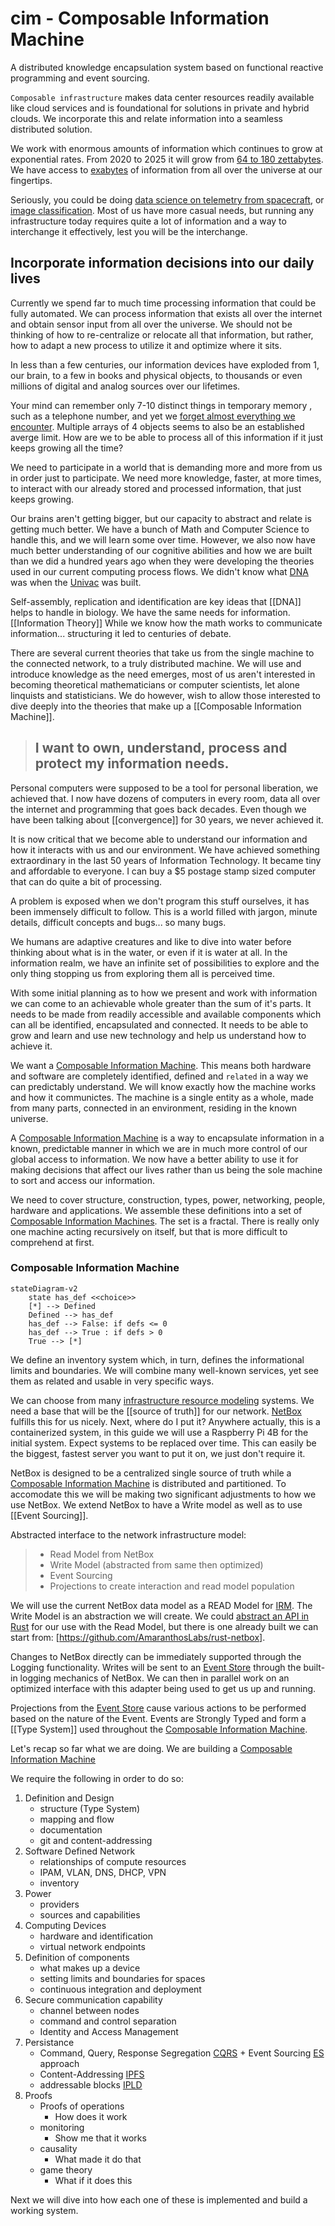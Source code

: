 # cim - Composable Information Machine

A distributed knowledge encapsulation system based on functional reactive programming and event sourcing.

`Composable infrastructure` makes data center resources readily available like cloud services and is foundational for solutions in private and hybrid clouds. We incorporate this and relate information into a seamless distributed solution.

We work with enormous amounts of information which continues to grow at exponential rates. From 2020 to 2025 it will grow from [64 to 180 zettabytes](https://www.statista.com/statistics/871513/worldwide-data-created/). We have access to [exabytes](https://www.backblaze.com/blog/what-is-an-exabyte/) of information from all over the universe at our fingertips.

Seriously, you could be doing [data science on telemetry from spacecraft](https://ntrs.nasa.gov/citations/20100021335), or [image classification](https://www.kaggle.com/datasets/puneet6060/intel-image-classification). Most of us have more casual needs, but running any infrastructure today requires quite a lot of information and a way to interchange it effectively, lest you will be the interchange.

## Incorporate information decisions into our daily lives

Currently we spend far to much time processing information that could be fully automated. We can process information that exists all over the internet and obtain sensor input from all over the universe. We should not be thinking of how to re-centralize or relocate all that information, but rather, how to adapt a new process to utilize it and optimize where it sits.

In less than a few centuries, our information devices have exploded from 1, our brain, to a few in books and physical objects, to thousands or even millions of digital and analog sources over our lifetimes.

Your mind can remember only 7-10 distinct things in temporary memory , such as a telephone number, and yet we [forget almost everything we encounter](https://www.ncbi.nlm.nih.gov/pmc/articles/PMC3971378/). Multiple arrays of 4 objects seems to also be an established averge limit. How are we to be able to process all of this information if it just keeps growing all the time?

We need to participate in a world that is demanding more and more from us in order just to participate. We need more knowledge, faster, at more times, to interact with our already stored and processed information, that just keeps growing.

Our brains aren't getting bigger, but our capacity to abstract and relate is getting much better. We have a bunch of Math and Computer Science to handle this, and we will learn some over time. However, we also now have much better understanding of our cognitive abilities and how we are built than we did a hundred years ago when they were developing the theories used in our current computing process flows. We didn't know what [DNA](https://medlineplus.gov/genetics/understanding/basics/dna/) was when the [Univac](https://ethw.org/UNIVAC) was built.

Self-assembly, replication and identification are key ideas that [[DNA]] helps to handle in biology. We have the same needs for information. [[Information Theory]] While we know how the math works to communicate information... structuring it led to centuries of debate.

There are several current theories that take us from the single machine to the connected network, to a truly distributed machine.  We will use and introduce knowledge as the need emerges, most of us aren't interested in becoming theoretical mathematicians or computer scientists, let alone linquists and statisticians. We do however, wish to allow those interested to dive deeply into the theories that make up a [[Composable Information Machine]].

> ## I want to own, understand, process and protect my information needs.

Personal computers were supposed to be a tool for personal liberation, we achieved that. I now have dozens of computers in every room, data all over the internet and programming that goes back decades. Even though we have been talking about [[convergence]] for 30 years, we never achieved it.

It is now critical that we become able to understand our information and how it interacts with us and our environment.  We have achieved something extraordinary in the last 50 years of Information Technology. It became tiny and affordable to everyone. I can buy a $5 postage stamp sized computer that can do quite a bit of processing.

A problem is exposed when we don't program this stuff ourselves, it has been immensely difficult to follow. This is a world filled with jargon, minute details, difficult concepts and bugs... so many bugs.

We humans are adaptive creatures and like to dive into water before thinking about what is in the water, or even if it is water at all. In the information realm, we have an infinite set of possibilities to explore and the only thing stopping us from exploring them all is perceived time.

With some initial planning as to how we present and work with information we can come to an achievable whole greater than the sum of it's parts. It needs to be made from readily accessible and available components which can all be identified, encapsulated and connected. It needs to be able to grow and learn and use new technology and help us understand how to achieve it.

We want a [Composable Information Machine](doc/cim.md). This means both hardware and software are completely identified, defined and `related` in a way we can predictably understand. We will know exactly how the machine works and how it communictes. The machine is a single entity as a whole, made from many parts, connected in an environment, residing in the known universe.

A [Composable Information Machine](doc/cim.md) is a way to encapsulate information in a known, predictable manner in which we are in much more control of our global access to information. We now have a better ability to use it for making decisions that affect our lives rather than us being the sole machine to sort and access our information.

We need to cover structure, construction, types, power, networking, people, hardware and applications.  We assemble these definitions into a set of [Composable Information Machines](doc/cim.md). The set is a fractal. There is really only one machine acting recursively on itself, but that is more difficult to comprehend at first.

### Composable Information Machine

```mermaid
stateDiagram-v2
    state has_def <<choice>>
    [*] --> Defined
    Defined --> has_def
    has_def --> False: if defs <= 0
    has_def --> True : if defs > 0 
    True --> [*]
```

We define an inventory system which, in turn, defines the informational limits and boundaries. We will combine many well-known services, yet see them as related and usable in very specific ways.

We can choose from many [infrastructure resource modeling](doc/irm.md) systems. We need a base that will be the [[source of truth]] for our network. [NetBox](https://docs.netbox.dev/en/stable/) fulfills this for us nicely. Next, where do I put it? Anywhere actually, this is a containerized system, in this guide we will use a Raspberry Pi 4B for the initial system. Expect systems to be replaced over time. This can easily be the biggest, fastest server you want to put it on, we just don't require it.

NetBox is designed to be a centralized single source of truth while a [Composable Information Machine](doc/cim.md) is distributed and partitioned. To accomodate this we will be making two significant adjustments to how we use NetBox. We extend NetBox to have a Write model as well as to use [[Event Sourcing]].

Abstracted interface to the network infrastructure model: 

>* Read Model from NetBox
>* Write Model (abstracted from same then optimized)
>* Event Sourcing
>* Projections to create interaction and read model population

We will use the current NetBox data model as a READ Model for [IRM](doc/irm.md). The Write Model is an abstraction we will create. We could [abstract an API in Rust](https://openapi-generator.tech/docs/generators/rust/) for our use with the Read Model, but there is one already built we can start from: [https://github.com/AmaranthosLabs/rust-netbox]. 

Changes to NetBox directly can be immediately supported through the Logging functionality. Writes will be sent to an [Event Store](https://www.eventstore.com/) through the built-in logging mechanics of NetBox. We can then in parallel work on an optimized interface with this adapter being used to get us up and running.

Projections from the [Event Store](https://www.eventstore.com/) cause various actions to be performed based on the nature of the Event. Events are Strongly Typed and form a [[Type System]] used throughout the [Composable Information Machine](doc/cim.md).

Let's recap so far what we are doing.
We are building a [Composable Information Machine](doc/cim.md)

We require the following in order to do so:

   1. Definition and Design
      * structure (Type System)
      * mapping and flow
      * documentation
      * git and content-addressing
   2. Software Defined Network
      * relationships of compute resources
      * IPAM, VLAN, DNS, DHCP, VPN
      * inventory
   3. Power
      * providers
      * sources and capabilities
   4. Computing Devices
      * hardware and identification
      * virtual network endpoints  
   5. Definition of components
      * what makes up a device
      * setting limits and boundaries for spaces
      * continuous integration and deployment
   6. Secure communication capability
      * channel between nodes
      * command and control separation
      * Identity and Access Management
   7. Persistance
      * Command, Query, Response Segregation [CQRS](https://www.geeksforgeeks.org/what-is-cqrs/) + Event Sourcing [ES](doc/Event%20Sourcing.md) approach
      * Content-Addressing [IPFS](https://ipfs.io)
      * addressable blocks [IPLD](https://ipld.io)
   8. Proofs
      * Proofs of operations
        * How does it work
      * monitoring
        * Show me that it works
      * causality
        * What made it do that
      * game theory
        * What if it does this

Next we will dive into how each one of these is implemented and build a working system.

